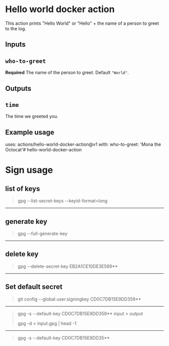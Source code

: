 # Hello world docker action

This action prints "Hello World" or "Hello" + the name of a person to greet to the log.

## Inputs

## `who-to-greet`

**Required** The name of the person to greet. Default `"World"`.

## Outputs

## `time`

The time we greeted you.

## Example usage

uses: actions/hello-world-docker-action@v1
with:
  who-to-greet: 'Mona the Octocat'# hello-world-docker-action


# Sign usage

## list of keys
> gpg --list-secret-keys --keyid-format=long
-------------------------
## generate key

> gpg --full-generate-key
-------------------------
## delete key
> gpg --delete-secret-key EB2A1CE10DE3E599**
-------------------------
## Set default secret
> git config --global user.signingkey CD0C7DB15E9DD359**
-------------------------
> gpg -s --default-key CD0C7DB15E9DD359** input > output
> 
> gpg -d < input.gpg | head -1
-------------------------
> gpg -s --default-key CD0C7DB15E9DD35**